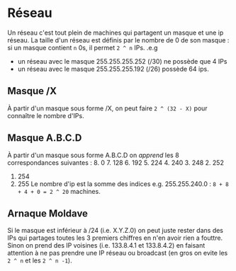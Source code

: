 # Réseau
Un réseau c'est tout plein de machines qui partagent un masque et une ip réseau.
La taille d'un réseau est définis par le nombre de 0 de son masque : si un masque contient `n` 0s, il permet `2 ^ n` IPs.
.e.g
- un réseau avec le masque 255.255.255.252 (/30) ne possède que 4 IPs
- un réseau avec le masque 255.255.255.192 (/26) possède 64 ips.
## Masque /X
À partir d'un masque sous forme /X, on peut faire `2 ^ (32 - X)` pour connaître le nombre d'IPs.
## Masque A.B.C.D
À partir d'un masque sous forme A.B.C.D on _apprend_ les 8 correspondances suivantes : 
8. 0
7. 128
6. 192
5. 224
4. 240
3. 248
2. 252
1. 254
0. 255
Le nombre d'ip est la somme des indices 
e.g. 255.255.240.0 : `8 + 8 + 4 + 0 = 2 ^ 20` machines.
## Arnaque Moldave
Si le masque est inférieur à /24 (i.e. X.Y.Z.0) on peut juste rester dans des IPs qui partages toutes les 3 premiers chiffres en n'en avoir rien a fouttre. 
Sinon on prend des IP voisines (i.e. 133.8.4.1 et 133.8.4.2) en faisant attention à ne pas prendre une IP réseau ou broadcast (en gros on evite les `2 ^ n` et les `2 ^ n -1`).